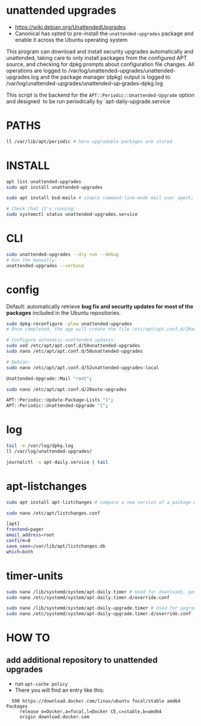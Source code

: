 # unattended upgrades

* https://wiki.debian.org/UnattendedUpgrades
* Canonical has opted to pre-install the `unattended-upgrades` package and enable it across the Ubuntu operating system

This program can download and install security upgrades automatically and unattended, taking care to only install packages from the configured APT source, and checking for dpkg prompts about configuration file changes. All operations are logged to /var/log/unattended-upgrades/unattended-upgrades.log and the package manager (dpkg) output is logged to /var/log/unattended-upgrades/unattended-up‐grades-dpkg.log

This script is the backend for the `APT::Periodic::Unattended-Upgrade` option and designed  to be run periodically by `apt-daily-upgrade.service

# PATHS

```sh
ll /var/lib/apt/periodic # here upgradable packages are stored
```

# INSTALL

```sh
apt list unattended-upgrades
sudo apt install unattended-upgrades

sudo apt install bsd-mailx # simple command-line-mode mail user agent; even if you don't use it, it may be required by other programs.
```

```sh
# Check that it's running:
sudo systemctl status unattended-upgrades.service
```

# CLI

```sh
sudo unattended-upgrades --dry-run --debug
# Run the manually:
unattended-upgrades --verbose
```

# config

Default: automatically retrieve **bug fix and security updates for most of the packages** included in the Ubuntu repositories.

```sh
sudo dpkg-reconfigure -plow unattended-upgrades
# Once completed, the app will create the file /etc/apt/apt.conf.d/20auto-upgrades
```

```sh
# Configure automatic unattended updates:
sudo xed /etc/apt/apt.conf.d/50unattended-upgrades
sudo nano /etc/apt/apt.conf.d/50unattended-upgrades

# Debian:
sudo nano /etc/apt/apt.conf.d/52unattended-upgrades-local
```

```sh
Unattended-Upgrade::Mail "root";
```



```sh
sudo nano /etc/apt/apt.conf.d/20auto-upgrades

APT::Periodic::Update-Package-Lists "1";
APT::Periodic::Unattended-Upgrade "1";
```

# log

```sh
tail -e /var/log/dpkg.log 
ll /var/log/unattended-upgrades/

journalctl -u apt-daily.service | tail
```

# apt-listchanges

```sh
sudo apt install apt-listchanges # compare a new version of a package with the one currently installed and show what has been changed, by extracting the relevant entries from the Debian changelog
```

```sh
sudo nano /etc/apt/listchanges.conf

[apt]
frontend=pager
email_address=root
confirm=0
save_seen=/var/lib/apt/listchanges.db
which=both
```

# timer-units

```sh
sudo nano /lib/systemd/system/apt-daily.timer # Used for downloads, gets overridden by:
sudo nano /etc/systemd/system/apt-daily.timer.d/override.conf 

sudo nano /lib/systemd/system/apt-daily-upgrade.timer # Used for upgrades, gets overridden by:
sudo nano /etc/systemd/system/apt-daily-upgrade.timer.d/override.conf
```
  
# HOW TO

## add additional repository to unattended upgrades

- run `apt-cache policy`
- There you will find an entry like this:
```
  500 https://download.docker.com/linux/ubuntu focal/stable amd64 Packages  
     release o=Docker,a=focal,l=Docker CE,c=stable,b=amd64  
     origin download.docker.com 
```